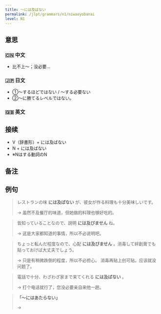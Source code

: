 ```yaml
---
title: 〜には及ばない
permalink: /jlpt/grammars/n1/niwaoyobanai
level: N1
---
```


## 意思

### 🇨🇳 中文

- 比不上〜；没必要...

### 🇯🇵 日文

- ①〜するほどではない / 〜する必要ない
- ②〜に勝てるレベルではない。

### 🇬🇧 英文


## 接续

- V（辞書形）+ には及ばない
- N + には及ばない
- ※Nはする動詞のN

## 备注


## 例句

> レストランの味 **には及ばない** が、彼女が作る料理も十分美味しいです。
>
> → 虽然不及餐厅的味道，但她做的料理也够好吃的。

> 皆知っていることなので、説明 **には及びません** ね。
>
> → 这是大家都知道的事情，所以不必说明吧。

> ちょっと転んだ程度なので、心配 **には及びません** 。消毒して絆創膏でも貼っておけば大丈夫でしょう。
>
> → 只是有稍微跌倒的程度，所以不必担心。 消毒再贴上创可贴，应该就没问题了。

> 電話で十分、わざわざ家まで来てくれる **には及ばない** 。
>
> → 打个电话就行了，您没必要亲自来他一趟。

> **「〜にはあたらない」**
>
> → 

